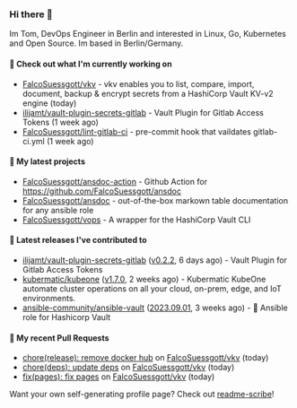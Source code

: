 ### Hi there 👋

Im Tom, DevOps Engineer in Berlin and interested in Linux, Go, Kubernetes and Open Source.
Im based in Berlin/Germany.

#### 👷 Check out what I'm currently working on

- [FalcoSuessgott/vkv](https://github.com/FalcoSuessgott/vkv) - vkv enables you to list, compare, import, document, backup &amp; encrypt secrets from a HashiCorp Vault KV-v2 engine (today)
- [ilijamt/vault-plugin-secrets-gitlab](https://github.com/ilijamt/vault-plugin-secrets-gitlab) - Vault Plugin for Gitlab Access Tokens (1 week ago)
- [FalcoSuessgott/lint-gitlab-ci](https://github.com/FalcoSuessgott/lint-gitlab-ci) - pre-commit hook that vaildates gitlab-ci.yml (1 week ago)

#### 🌱 My latest projects

- [FalcoSuessgott/ansdoc-action](https://github.com/FalcoSuessgott/ansdoc-action) - Github Action for https://github.com/FalcoSuessgott/ansdoc
- [FalcoSuessgott/ansdoc](https://github.com/FalcoSuessgott/ansdoc) - out-of-the-box markown table documentation for any ansible role
- [FalcoSuessgott/vops](https://github.com/FalcoSuessgott/vops) - A wrapper for the HashiCorp Vault CLI

#### 🔭 Latest releases I've contributed to

- [ilijamt/vault-plugin-secrets-gitlab](https://github.com/ilijamt/vault-plugin-secrets-gitlab) ([v0.2.2](https://github.com/ilijamt/vault-plugin-secrets-gitlab/releases/tag/v0.2.2), 6 days ago) - Vault Plugin for Gitlab Access Tokens
- [kubermatic/kubeone](https://github.com/kubermatic/kubeone) ([v1.7.0](https://github.com/kubermatic/kubeone/releases/tag/v1.7.0), 2 weeks ago) - Kubermatic KubeOne automate cluster operations on all your cloud, on-prem, edge, and IoT environments.  
- [ansible-community/ansible-vault](https://github.com/ansible-community/ansible-vault) ([2023.09.01](https://github.com/ansible-community/ansible-vault/releases/tag/2023.09.01), 3 weeks ago) - :key: Ansible role for Hashicorp Vault

#### 🔨 My recent Pull Requests

- [chore(release): remove docker hub](https://github.com/FalcoSuessgott/vkv/pull/176) on [FalcoSuessgott/vkv](https://github.com/FalcoSuessgott/vkv) (today)
- [chore(deps): update deps](https://github.com/FalcoSuessgott/vkv/pull/175) on [FalcoSuessgott/vkv](https://github.com/FalcoSuessgott/vkv) (today)
- [fix(pages): fix pages](https://github.com/FalcoSuessgott/vkv/pull/174) on [FalcoSuessgott/vkv](https://github.com/FalcoSuessgott/vkv) (today)

Want your own self-generating profile page? Check out [readme-scribe](https://github.com/muesli/readme-scribe)!
